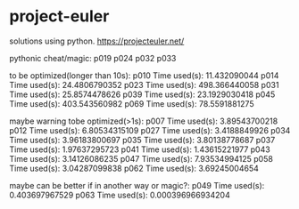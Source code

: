 # project-euler
solutions using python.
https://projecteuler.net/

pythonic cheat/magic:
p019
p024
p032
p033

to be optimized(longer than 10s):
p010
Time used(s): 11.432090044
p014
Time used(s): 24.4806790352
p023
Time used(s): 498.366440058
p031
Time used(s): 25.8574478626
p039
Time used(s): 23.1929030418
p045
Time used(s): 403.543560982
p069
Time used(s): 78.5591881275


maybe warning tobe optimized(>1s):
p007
Time used(s): 3.89543700218
p012
Time used(s): 6.80534315109
p027
Time used(s): 3.4188849926
p034
Time used(s): 3.96183800697
p035
Time used(s): 3.80138778687
p037
Time used(s): 1.97637295723
p041
Time used(s): 1.43615221977
p043
Time used(s): 3.14126086235
p047
Time used(s): 7.93534994125
p058
Time used(s): 3.04287099838
p062
Time used(s): 3.69245004654


maybe can be better if in another way or magic?:
p049
Time used(s): 0.403697967529
p063
Time used(s): 0.000396966934204